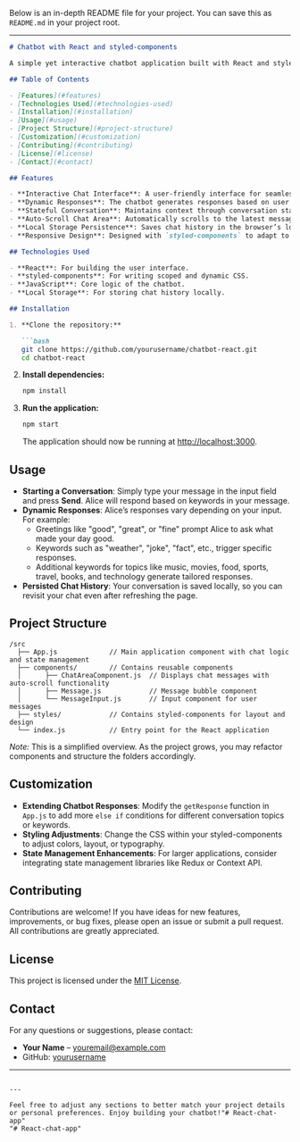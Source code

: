 Below is an in-depth README file for your project. You can save this as `README.md` in your project root.

---

```markdown
# Chatbot with React and styled-components

A simple yet interactive chatbot application built with React and styled-components. This project implements a conversational interface where a chatbot named **Alice** interacts with users through a variety of prompts, based on a stateful response system. The chatbot is designed to simulate natural conversation, offering responses for topics such as weather, mood, jokes, facts, music, movies, and more.

## Table of Contents

- [Features](#features)
- [Technologies Used](#technologies-used)
- [Installation](#installation)
- [Usage](#usage)
- [Project Structure](#project-structure)
- [Customization](#customization)
- [Contributing](#contributing)
- [License](#license)
- [Contact](#contact)

## Features

- **Interactive Chat Interface**: A user-friendly interface for seamless conversation.
- **Dynamic Responses**: The chatbot generates responses based on user input using multiple conditional branches.
- **Stateful Conversation**: Maintains context through conversation state, allowing personalized follow-ups.
- **Auto-Scroll Chat Area**: Automatically scrolls to the latest message, ensuring a smooth chat experience.
- **Local Storage Persistence**: Saves chat history in the browser’s local storage so your conversation is maintained even after a refresh.
- **Responsive Design**: Designed with `styled-components` to adapt to various screen sizes.

## Technologies Used

- **React**: For building the user interface.
- **styled-components**: For writing scoped and dynamic CSS.
- **JavaScript**: Core logic of the chatbot.
- **Local Storage**: For storing chat history locally.

## Installation

1. **Clone the repository:**

   ```bash
   git clone https://github.com/yourusername/chatbot-react.git
   cd chatbot-react
   ```

2. **Install dependencies:**

   ```bash
   npm install
   ```

3. **Run the application:**

   ```bash
   npm start
   ```

   The application should now be running at [http://localhost:3000](http://localhost:3000).

## Usage

- **Starting a Conversation**: Simply type your message in the input field and press **Send**. Alice will respond based on keywords in your message.
- **Dynamic Responses**: Alice’s responses vary depending on your input. For example:
  - Greetings like "good", "great", or "fine" prompt Alice to ask what made your day good.
  - Keywords such as "weather", "joke", "fact", etc., trigger specific responses.
  - Additional keywords for topics like music, movies, food, sports, travel, books, and technology generate tailored responses.
- **Persisted Chat History**: Your conversation is saved locally, so you can revisit your chat even after refreshing the page.

## Project Structure

```
/src
  ├── App.js             // Main application component with chat logic and state management
  ├── components/        // Contains reusable components
  │      ├── ChatAreaComponent.js  // Displays chat messages with auto-scroll functionality
  │      ├── Message.js            // Message bubble component
  │      └── MessageInput.js       // Input component for user messages
  ├── styles/            // Contains styled-components for layout and design
  └── index.js           // Entry point for the React application
```

*Note:* This is a simplified overview. As the project grows, you may refactor components and structure the folders accordingly.

## Customization

- **Extending Chatbot Responses**: Modify the `getResponse` function in `App.js` to add more `else if` conditions for different conversation topics or keywords.
- **Styling Adjustments**: Change the CSS within your styled-components to adjust colors, layout, or typography.
- **State Management Enhancements**: For larger applications, consider integrating state management libraries like Redux or Context API.

## Contributing

Contributions are welcome! If you have ideas for new features, improvements, or bug fixes, please open an issue or submit a pull request. All contributions are greatly appreciated.

## License

This project is licensed under the [MIT License](LICENSE).

## Contact

For any questions or suggestions, please contact:

- **Your Name** – [youremail@example.com](mailto:youremail@example.com)
- GitHub: [yourusername](https://github.com/yourusername)

---
```

---

Feel free to adjust any sections to better match your project details or personal preferences. Enjoy building your chatbot!"# React-chat-app" 
"# React-chat-app" 
